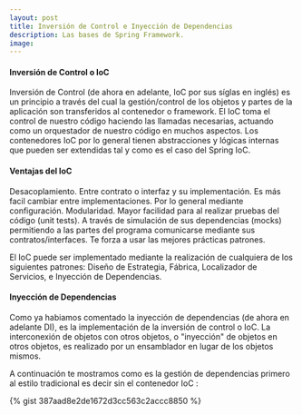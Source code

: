 ```yaml
---
layout: post
title: Inversión de Control e Inyección de Dependencias
description: Las bases de Spring Framework.
image: 
---
```


#### Inversión de Control o IoC

Inversión de Control (de ahora en adelante, IoC por sus síglas en inglés) es un principio a través del cual la gestión/control de los objetos y partes de la aplicación son transferidos al contenedor o framework. El IoC toma el control de nuestro código haciendo las llamadas necesarias, actuando como un orquestador de nuestro código en muchos aspectos. Los contenedores IoC por lo general tienen abstracciones y lógicas internas que pueden ser extendidas tal y como es el caso del Spring IoC.


#### Ventajas del IoC

Desacoplamiento. Entre contrato o interfaz y su implementación.
Es más facil cambiar entre implementaciones. Por lo general mediante configuración.
Modularidad.
Mayor facilidad para al realizar pruebas del código (unit tests). A través de simulación de sus dependencias (mocks) permitiendo a las partes del programa comunicarse mediante sus contratos/interfaces.
Te forza a usar las mejores prácticas patrones.

El IoC puede ser implementado mediante la realización de cualquiera de los siguientes patrones: Diseño de Estrategia, Fábrica, Localizador de Servicios, e Inyección de Dependencias.
 

#### Inyección de Dependencias

Como ya habiamos comentado la inyección de dependencias (de ahora en adelante DI), es la implementación de la inversión de control o IoC. La interconexión de objetos con otros objetos, o "inyección" de objetos en otros objetos, es realizado por un ensamblador en lugar de los objetos mismos.

A continuación te mostramos como es la gestión de dependencias primero al estilo tradicional es decir sin el contenedor IoC :

{% gist 387aad8e2de1672d3cc563c2accc8850 %}


